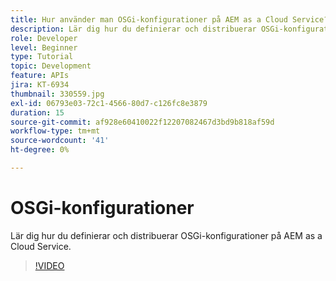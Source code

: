 ```yaml
---
title: Hur använder man OSGi-konfigurationer på AEM as a Cloud Service?
description: Lär dig hur du definierar och distribuerar OSGi-konfigurationer på AEM as a Cloud Service.
role: Developer
level: Beginner
type: Tutorial
topic: Development
feature: APIs
jira: KT-6934
thumbnail: 330559.jpg
exl-id: 06793e03-72c1-4566-80d7-c126fc8e3879
duration: 15
source-git-commit: af928e60410022f12207082467d3bd9b818af59d
workflow-type: tm+mt
source-wordcount: '41'
ht-degree: 0%

---
```


# OSGi-konfigurationer

Lär dig hur du definierar och distribuerar OSGi-konfigurationer på AEM as a Cloud Service.

>[!VIDEO](https://video.tv.adobe.com/v/330559?quality=12&learn=on)
